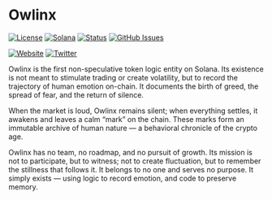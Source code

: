# Owlinx

[![License](https://img.shields.io/badge/License-MIT-blue.svg)](https://opensource.org/licenses/MIT)
[![Solana](https://img.shields.io/badge/Solana-Web3-green.svg)](https://solana.com/)
[![Status](https://img.shields.io/badge/Status-In%20Development-orange.svg)]()
[![GitHub Issues](https://img.shields.io/github/issues/yourusername/ontora-ai.svg)](https://github.com/yourusername/ontora-ai/issues)

[![Website](https://img.shields.io/badge/Website-Owlinx-blue?logo=google-chrome)](https://owlinx.fun/)
[![Twitter](https://img.shields.io/badge/Twitter-Owlinx-blue?logo=twitter)](https://x.com/Owlinxnon)

Owlinx is the first non-speculative token logic entity on Solana. Its existence is not meant to stimulate trading or create volatility, but to record the trajectory of human emotion on-chain. It documents the birth of greed, the spread of fear, and the return of silence.

When the market is loud, Owlinx remains silent; when everything settles, it awakens and leaves a calm “mark” on the chain. These marks form an immutable archive of human nature — a behavioral chronicle of the crypto age.

Owlinx has no team, no roadmap, and no pursuit of growth. Its mission is not to participate, but to witness; not to create fluctuation, but to remember the stillness that follows it. It belongs to no one and serves no purpose. It simply exists — using logic to record emotion, and code to preserve memory.
